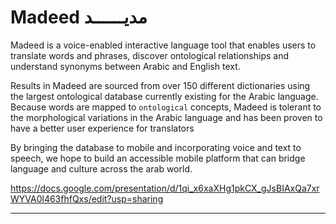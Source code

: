# Madeed مديــــــد

Madeed is a voice-enabled interactive language tool that enables users to translate words and phrases, discover ontological relationships and understand synonyms between Arabic and English text.

Results in Madeed are sourced from over 150 different dictionaries using the largest ontological database currently existing for the Arabic language. Because words are mapped to `ontological` concepts, Madeed is tolerant to the morphological variations in the Arabic language and has been proven to have a better user experience for translators

By bringing the database to mobile and incorporating voice and text to speech, we hope to build an accessible mobile platform that can bridge language and culture across the arab world.

https://docs.google.com/presentation/d/1qi_x6xaXHg1pkCX_gJsBIAxQa7xrWYVA0l463fhfQxs/edit?usp=sharing

---
